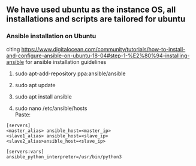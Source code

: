 ## We have used ubuntu as the instance OS, all installations and scripts are tailored for ubuntu

### Ansible installation on Ubuntu
citing https://www.digitalocean.com/community/tutorials/how-to-install-and-configure-ansible-on-ubuntu-18-04#step-1-%E2%80%94-installing-ansible for ansible installation guidelines

1) sudo apt-add-repository ppa:ansible/ansible

2) sudo apt update

3) sudo apt install ansible

4) sudo nano /etc/ansible/hosts  
Paste:    
```
[servers]  
<master_alias> ansible_host=<master_ip>  
<slave1_alias> ansible_host=<slave_ip>  
<slave2_alias>ansible_host=<slave_ip>  

[servers:vars]  
ansible_python_interpreter=/usr/bin/python3
```
